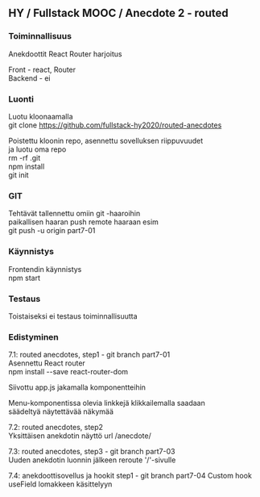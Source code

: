 

## HY / Fullstack MOOC / Anecdote 2 - routed

### Toiminnallisuus  

Anekdoottit React Router harjoitus  

Front - react, Router  
Backend - ei  
 

### Luonti  

Luotu kloonaamalla  
git clone https://github.com/fullstack-hy2020/routed-anecdotes

Poistettu kloonin repo, asennettu sovelluksen riippuvuudet  
ja luotu oma repo  
rm -rf .git  
npm install  
git init   

### GIT

Tehtävät tallennettu omiin git -haaroihin  
paikallisen haaran push remote haaraan esim  
git push -u origin part7-01  

### Käynnistys  
Frontendin käynnistys  
npm start  

### Testaus  
Toistaiseksi ei testaus toiminnallisuutta   

### Edistyminen

7.1: routed anecdotes, step1 - git branch part7-01  
Asennettu React router  
npm install --save react-router-dom  

Siivottu app.js jakamalla komponentteihin  

Menu-komponentissa olevia linkkejä klikkailemalla saadaan  
säädeltyä näytettävää näkymää  

7.2: routed anecdotes, step2  
Yksittäisen anekdotin näyttö url /anecdote/<id>  

7.3: routed anecdotes, step3  - git branch part7-03  
Uuden anekdotin luonnin jälkeen reroute '/'-sivulle  

7.4: anekdoottisovellus ja hookit step1 - git branch part7-04
Custom hook useField lomakkeen käsittelyyn  




